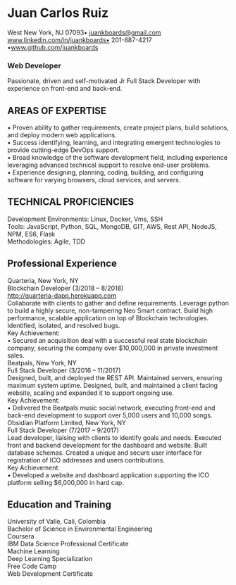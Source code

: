 # Juan Carlos Ruiz
West New York, NJ 07093• juankboards@gmail.com  
www.linkedin.com/in/juankboards• 201-887-4217 •www.github.com/juankboards  
 
### Web Developer
Passionate, driven and self-motivated Jr Full Stack Developer with experience on  front-end and back-end.

## AREAS OF EXPERTISE
•	Proven ability to gather requirements, create project plans, build solutions, and deploy modern web applications.   
•	Success identifying, learning, and integrating emergent technologies to provide cutting-edge DevOps support.  
•	Broad knowledge of the software development field, including experience leveraging advanced technical support to resolve end-user problems.  
•	Experience designing, planning, coding, building, and configuring software for varying browsers, cloud services, and servers.  

## TECHNICAL PROFICIENCIES
Development Environments:	Linux, Docker, Vms, SSH  
Tools:	JavaScript, Python, SQL, MongoDB, GIT, AWS, Rest API, NodeJS, NPM, ES6, Flask  
Methodologies:	Agile, TDD  

## Professional Experience
Quarteria, New York, NY  
Blockchain Developer (3/2018 – 8/2018)  
http://quarteria-dapp.herokuapp.com  
Collaborate with clients to gather and define requirements. Leverage python to build a highly secure, non-tampering Neo Smart contract. Build high performance, scalable application on top of Blockchain technologies. Identified, isolated, and resolved bugs.  
Key Achievement:  
•	Secured an acquisition deal with a successful real state blockchain company, securing the company over $10,000,000 in private investment sales.  
Beatpals, New York, NY  
Full Stack Developer (3/2016 – 11/2017)  
Designed, built, and deployed the REST API. Maintained servers, ensuring maximum system uptime. Designed, built, and maintained a client facing website, scaling and expanded it to support ongoing use.  
Key Achievement:  
•	Delivered the Beatpals music social network, executing front-end and back-end development to support over 5,000 users and 10,000 songs.   
Obsidian Platform Limited, New York, NY   
Full Stack Developer (7/2017 – 9/2017)  
Lead developer, liaising with clients to identify goals and needs. Executed front and backend development for the dashboard and website. Built database schemas. Created a unique and secure user interface for registration of ICO addresses and users contributions.   
Key Achievement:  
•	Developed a website and dashboard application supporting the ICO platform selling $6,000,000 in hard cap.   

## Education and Training
University of Valle, Cali, Colombia  
Bachelor of Science in Environmental Engineering  
Coursera  
IBM Data Science Professional Certificate  
Machine Learning  
Deep Learning Specialization  
Free Code Camp  
Web Development Certificate  
